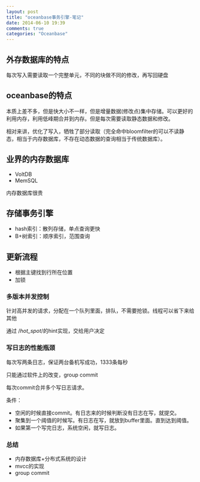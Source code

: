 ```yaml
---
layout: post
title: "oceanbase事务引擎-笔记"
date: 2014-06-10 19:39
comments: true
categories: "Oceanbase"
---
```


## 外存数据库的特点

每次写入需要读取一个完整单元，不同的块做不同的修改，再写回硬盘

## oceanbase的特点

本质上差不多，但是快大小不一样，但是增量数据(修改点)集中存储。可以更好的利用内存，利用低峰期合并到内存。但是每次需要读取静态数据和修改。

相对来讲，优化了写入，牺牲了部分读取（完全命中bloomfilter的可以不读静态，相当于内存数据库，不存在动态数据的查询相当于传统数据库）。

<!--more-->

## 业界的内存数据库

- VoltDB
- MemSQL

内存数据库很贵

## 存储事务引擎

- hash索引：散列存储，单点查询更快
- B+树索引：顺序索引，范围查询

## 更新流程

- 根据主键找到行所在位置
- 加锁

### 多版本并发控制

针对高并发的请求，分配在一个队列里面，排队，不需要抢锁。线程可以省下来给其他

通过 /*hot_spot*/的hint实现，交给用户决定


### 写日志的性能瓶颈

每次写两条日志，保证两台备机写成功，1333条每秒

只能通过软件上的改变，group commit

每次commit合并多个写日志请求。

条件：

- 空闲的时候直接commit。有日志来的时候判断没有日志在写，就提交。
- 聚集到一个阈值的时候写。有日志在写，就放到buffer里面。直到达到阈值。
- 如果第一个写完日志，系统空闲，就写日志。


### 总结

- 内存数据库+分布式系统的设计
- mvcc的实现
- group commit




